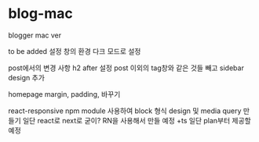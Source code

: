 # blog-mac
blogger mac ver

to be added 
설정 창의 환경
다크 모드로 설정 

post에서의 변경 사항
h2 after 설정
post 이외의 tag창와 같은 것들 빼고 
sidebar design 추가 

homepage margin, padding, 바꾸기

react-responsive npm module 사용하여 block 형식 design 및 media query 만들기 일단 react로 next로 굳이? 
RN을 사용해서 만들 예정 +ts
일단 plan부터 제공할 예정 
